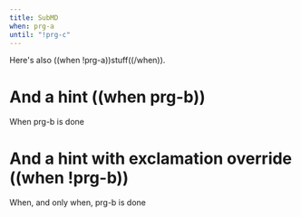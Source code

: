 ```yaml
---
title: SubMD
when: prg-a
until: "!prg-c"
---
```


Here's also ((when !prg-a))stuff((/when)).

# And a hint ((when prg-b))
When prg-b is done

# And a hint with exclamation override ((when !prg-b))
When, and only when, prg-b is done